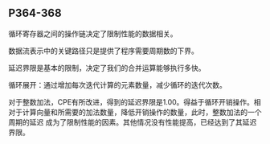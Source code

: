 ## P364-368
循环寄存器之间的操作链决定了限制性能的数据相关。

数据流表示中的关键路径只是提供了程序需要周期数的下界。

延迟界限是基本的限制，决定了我们的合并运算能够执行多快。

循环展开：通过增加每次迭代计算的元素数量，减少循环的迭代次数。

对于整数加法，CPE有所改进，得到的延迟界限是1.00。得益于循环开销操作。相对于计算向量和所需要的加法数量，降低开销操作的数量，此时，整数加法的一个周期的延迟	成为了限制性能的因素。其他情况没有性能提高，已经达到了其延迟界限。
